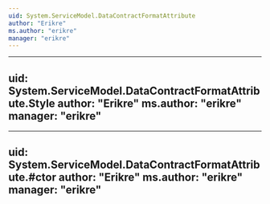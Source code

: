 ```yaml
---
uid: System.ServiceModel.DataContractFormatAttribute
author: "Erikre"
ms.author: "erikre"
manager: "erikre"
---
```


---
uid: System.ServiceModel.DataContractFormatAttribute.Style
author: "Erikre"
ms.author: "erikre"
manager: "erikre"
---

---
uid: System.ServiceModel.DataContractFormatAttribute.#ctor
author: "Erikre"
ms.author: "erikre"
manager: "erikre"
---
